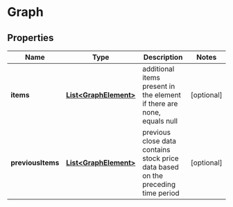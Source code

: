 

# Graph


## Properties

| Name | Type | Description | Notes |
|------------ | ------------- | ------------- | -------------|
|**items** | [**List&lt;GraphElement&gt;**](GraphElement.md) | additional items present in the element if there are none, equals null |  [optional] |
|**previousItems** | [**List&lt;GraphElement&gt;**](GraphElement.md) | previous close data contains stock price data based on the preceding time period |  [optional] |



